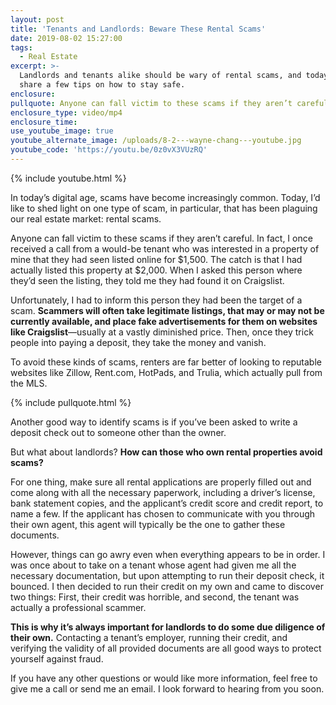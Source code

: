 ```yaml
---
layout: post
title: 'Tenants and Landlords: Beware These Rental Scams'
date: 2019-08-02 15:27:00
tags:
  - Real Estate
excerpt: >-
  Landlords and tenants alike should be wary of rental scams, and today I’ll
  share a few tips on how to stay safe.
enclosure:
pullquote: Anyone can fall victim to these scams if they aren’t careful.
enclosure_type: video/mp4
enclosure_time:
use_youtube_image: true
youtube_alternate_image: /uploads/8-2---wayne-chang---youtube.jpg
youtube_code: 'https://youtu.be/0z0vX3VUzRQ'
---
```


{% include youtube.html %}

In today’s digital age, scams have become increasingly common. Today, I’d like to shed light on one type of scam, in particular, that has been plaguing our real estate market: rental scams.&nbsp;

Anyone can fall victim to these scams if they aren’t careful. In fact, I once received a call from a would-be tenant who was interested in a property of mine that they had seen listed online for $1,500. The catch is that I had actually listed this property at $2,000. When I asked this person where they’d seen the listing, they told me they had found it on Craigslist.

Unfortunately, I had to inform this person they had been the target of a scam. **Scammers will often take legitimate listings, that may or may not be currently available, and place fake advertisements for them on websites like Craigslist**—usually at a vastly diminished price. Then, once they trick people into paying a deposit, they take the money and vanish.&nbsp;

To avoid these kinds of scams, renters are far better of looking to reputable websites like Zillow, Rent.com, HotPads, and Trulia, which actually pull from the MLS.&nbsp;

{% include pullquote.html %}

Another good way to identify scams is if you’ve been asked to write a deposit check out to someone other than the owner.&nbsp;

But what about landlords? **How can those who own rental properties avoid scams?**

For one thing, make sure all rental applications are properly filled out and come along with all the necessary paperwork, including a driver’s license, bank statement copies, and the applicant’s credit score and credit report, to name a few. If the applicant has chosen to communicate with you through their own agent, this agent will typically be the one to gather these documents.&nbsp;

However, things can go awry even when everything appears to be in order. I was once about to take on a tenant whose agent had given me all the necessary documentation, but upon attempting to run their deposit check, it bounced. I then decided to run their credit on my own and came to discover two things: First, their credit was horrible, and second, the tenant was actually a professional scammer.&nbsp;

**This is why it’s always important for landlords to do some due diligence of their own.** Contacting a tenant’s employer, running their credit, and verifying the validity of all provided documents are all good ways to protect yourself against fraud.

If you have any other questions or would like more information, feel free to give me a call or send me an email. I look forward to hearing from you soon.